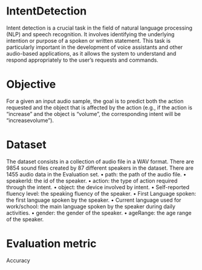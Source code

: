 # IntentDetection
Intent detection is a crucial task in the field of natural language processing (NLP) and speech recognition. It involves identifying the underlying intention or purpose of a spoken or written statement. This task is particularly important in the development of voice assistants and other audio-based applications, as it allows the system to understand and respond appropriately to the user’s requests and commands.

# Objective
For a given an input audio sample, the goal is to predict both the action requested and the object that is affected by the action (e.g., if the action is “increase” and the object is “volume”, the corresponding intent will be “increasevolume”).

# Dataset
The dataset consists in a collection of audio file in a WAV format. There are 9854 sound files created by 87 different speakers in the dataset. There are 1455 audio data in the Evaluation set. 
• path: the path of the audio file.
• speakerId: the id of the speaker.
• action: the type of action required through the intent.
• object: the device involved by intent.
• Self-reported fluency level: the speaking fluency of the speaker.
• First Language spoken: the first language spoken by the speaker.
• Current language used for work/school: the main language spoken by the speaker during daily activities.
• gender: the gender of the speaker.
• ageRange: the age range of the speaker.

# Evaluation metric
Accuracy



